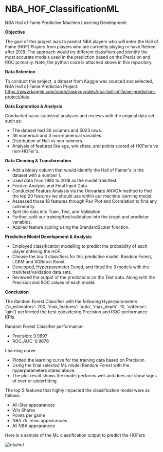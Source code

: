 # NBA_HOF_ClassificationML
NBA Hall of Fame Predictive Machine Learning Development

**Objective**

The goal of this project was to predict NBA players who will enter the Hall of Fame (HOF) Players from players who are currently playing or have Retired after 2018. The approach would try different classifiers and identify the most accurate models used in the prediction based on the Precision and ROC primarily. Note, the python code is attached above in this repository.

**Data Selection**

To conduct this project, a dataset from Kaggle was sourced and selected, NBA Hall of Fame Prediction Project: https://www.kaggle.com/code/iliaskydyraliev/nba-hall-of-fame-prediction-project/data

**Data Exploration & Analysis**

Conducted basic statistical analyses and reviews with the original data set such as:
* The dataset had 39 columns and 5023 rows.
* 36 numerical and 3 non-numerical variables.
* Distribution of Hall vs non-winners.
* Analysis of features like age, win share, and points scored of HOFer's vs non-HOFer's.

**Data Cleaning & Transformation**
* Add a binary column that would identify the Hall of Famer's in the dataset with a number 1.
* Used data from 1980 to 2018 as the model train/test.
* Feature Analysis and Final Input Data.
* Conducted Feature Analysis via the Univariate ANVOA method to find the top 20 features we should use within our machine learning model.
* Assessed those 18 features through Pair Plot and Correlation to find any collinearity. 
* Split the data into Train, Test, and Validation. 
* Further, split our training/test/validation into the target and predictor variables.
* Applied feature scaling using the StandardScaler function.

**Predictive Model Development & Analysis**

* Employed classification modelling to predict the probability of each player entering the HOF.
* Choose the top 3 classifiers for this predictive model: Random Forest, LGBM and XGBoost Boost. 
* Developed, Hyperparameter Tuned, and fitted the 3 models with the train/test/validation data sets.
* Reviewed the output of the predictions on the Test data. Along with the Precision and ROC values of each model.

**Conclusion**

The Random Forest Classifier with the following Hyperparameters: {'n_estimators': 200, 'max_features': 'auto', 'max_depth': 10, 'criterion': 'gini'} performed the best considering Precision and ROC performance KPIs.

Random Forest Classifier performance: 
* Precision: 0.9897
* ROC_AUC: 0.9678

Learning curve
* Plotted the learning curve for the training data based on Precision.
* Using the final selected ML model Random Forest with the hyperparameters stated above.
* The plot result shows the model performs well and does not show signs of over or underfitting.

The top 5 features that highly impacted the classification model were as follows:
* All-Star appearances
* Win Shares
* Points per game
* NBA 75 Team appearances
* All NBA appearances

Here is a sample of the ML classification output to predict the HOFers

![nbahof](https://user-images.githubusercontent.com/89919659/213784591-033f3ae8-241f-4c1f-a749-bc621bee7b41.PNG)
